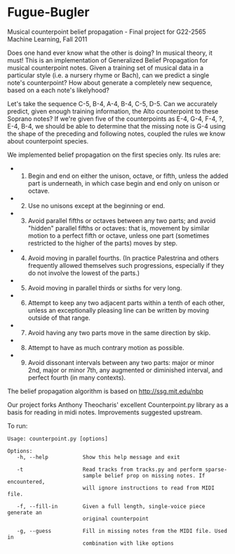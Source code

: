 # Fugue-Bugler
Musical counterpoint belief propagation - Final project for G22-2565 Machine Learning, Fall 2011

Does one hand ever know what the other is doing? In musical theory, it must! This is an implementation of
Generalized Belief Propagation for musical counterpoint notes. Given a training set of musical data in a
particular style (i.e. a nursery rhyme or Bach), can we predict a single note's counterpoint? How about 
generate a completely new sequence, based on a each note's likelyhood?

Let's take the sequence C-5, B-4, A-4, B-4, C-5, D-5. Can we accurately predict, given enough training
information, the Alto counterpoint to these Soprano notes? If we're given five of the counterpoints as
E-4, G-4, F-4, ?, E-4, B-4, we should be able to determine that the missing note is G-4 using the shape
of the preceding and following notes, coupled the rules we know about counterpoint species.

We implemented belief propagation on the first species only. Its rules are:
* 1. Begin and end on either the unison, octave, or fifth, unless the added part is underneath, in which case begin and end only on unison or octave.
* 2. Use no unisons except at the beginning or end.
* 3. Avoid parallel fifths or octaves between any two parts; and avoid "hidden" parallel fifths or octaves: that is, movement by similar motion to a perfect fifth or octave, unless one part (sometimes restricted to the higher of the parts) moves by step.
* 4. Avoid moving in parallel fourths. (In practice Palestrina and others frequently allowed themselves such progressions, especially if they do not involve the lowest of the parts.)
* 5. Avoid moving in parallel thirds or sixths for very long.
* 6. Attempt to keep any two adjacent parts within a tenth of each other, unless an exceptionally pleasing line can be written by moving outside of that range.
* 7. Avoid having any two parts move in the same direction by skip.
* 8. Attempt to have as much contrary motion as possible.
* 9. Avoid dissonant intervals between any two parts: major or minor 2nd, major or minor 7th, any augmented or diminished interval, and perfect fourth (in many contexts).

The belief propagation algorithm is based on http://ssg.mit.edu/nbp

Our project forks Anthony Theocharis' excellent Counterpoint.py library as a basis for reading in midi notes.
Improvements suggested upstream.

To run:

    Usage: counterpoint.py [options]
    
    Options:
       -h, --help           Show this help message and exit
     
       -t                   Read tracks from tracks.py and perform sparse-
     						sample belief prop on missing notes. If encountered,
     						will ignore instructions to read from MIDI file.
     
       -f, --fill-in		Given a full length, single-voice piece generate an
     						original counterpoint
     
       -g, --guess			Fill in missing notes from the MIDI file. Used in
     						combination with like options
